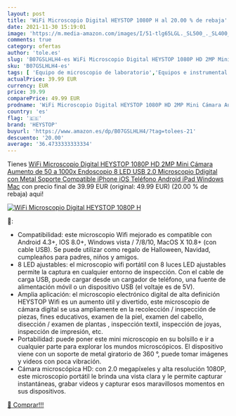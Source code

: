 ```yaml
---
layout: post
title: 'WiFi Microscopio Digital HEYSTOP 1080P H al 20.00 % de rebaja'
date: 2021-11-30 15:19:01
image: 'https://m.media-amazon.com/images/I/51-tlg65LGL._SL500_._SL400_.jpg'
comments: true
category: ofertas
author: 'tole.es'
slug: 'B07GSLHLH4-es WiFi Microscopio Digital HEYSTOP 1080P HD 2MP Mini Cámara...'
sku: 'B07GSLHLH4-es'
tags: [ 'Equipo de microscopio de laboratorio','Equipos e instrumental de laboratorio','Industria, empresas y ciencia','Microscopios','Microscopios digitales portátiles para laboratorio','Productos de laboratorio y ciencias','android','heystop', ]
actualPrice: 39.99 EUR
currency: EUR
price: 39.99
comparePrice: 49.99 EUR
prodname: 'WiFi Microscopio Digital HEYSTOP 1080P HD 2MP Mini Cámara Aumento de 50 a 1000x Endoscopio 8 LED USB 2.0 Microscopio Ddigital con Metal Soporte Compatible iPhone iOS Teléfono Android iPad Windows Mac'
country: 'es'
flag: '🇪🇸'
brand: 'HEYSTOP'
buyurl: 'https://www.amazon.es/dp/B07GSLHLH4/?tag=tolees-21'
descuento: '20.00'
average: '36.4733333333334'
---
```


Tienes [WiFi Microscopio Digital HEYSTOP 1080P HD 2MP Mini Cámara Aumento de 50 a 1000x Endoscopio 8 LED USB 2.0 Microscopio Ddigital con Metal Soporte Compatible iPhone iOS Teléfono Android iPad Windows Mac](https://www.amazon.es/dp/B07GSLHLH4/?tag=tolees-21) con precio final de  39.99 EUR (original: 49.99 EUR) (20.00 %  de rebaja) aqui!

[![WiFi Microscopio Digital HEYSTOP 1080P H](https://m.media-amazon.com/images/I/51-tlg65LGL._SL500_._SL400_.jpg)](https://www.amazon.es/dp/B07GSLHLH4/?tag=tolees-21)

🔎:

- Compatibilidad: este microscopio Wifi mejorado es compatible con Android 4.3+, IOS 8.0+, Windows vista / 7/8/10, MacOS X 10.8+ (con cable USB). Se puede utilizar como regalo de Halloween, Navidad, cumpleaños para padres, niños y amigos.
- 8 LED ajustables: el microscopio wifi portátil con 8 luces LED ajustables permite la captura en cualquier entorno de inspección. Con el cable de carga USB, puede cargar desde un cargador de teléfono, una fuente de alimentación móvil o un dispositivo USB (el voltaje es de 5V).
- Amplia aplicación: el microscopio electrónico digital de alta definición HEYSTOP Wifi es un aumento útil y divertido, este microscopio de cámara digital se usa ampliamente en la recolección / inspección de piezas, fines educativos, examen de la piel, examen del cabello, disección / examen de plantas , inspección textil, inspección de joyas, inspección de impresión, etc.
- Portabilidad: puede poner este mini microscopio en su bolsillo e ir a cualquier parte para explorar los mundos microscópicos. El dispositivo viene con un soporte de metal giratorio de 360 ​​°, puede tomar imágenes y videos con poca vibración.
- Cámara microscópica HD: con 2.0 megapíxeles y alta resolución 1080P, este microscopio portátil le brinda una vista clara y le permite capturar instantáneas, grabar videos y capturar esos maravillosos momentos en sus dispositivos.

[🛒 Comprar!!!](https://www.amazon.es/dp/B07GSLHLH4/?tag=tolees-21)
